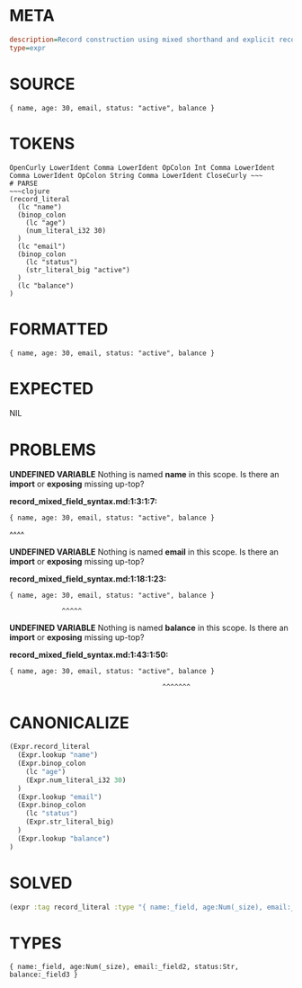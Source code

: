 # META
~~~ini
description=Record construction using mixed shorthand and explicit record fields
type=expr
~~~
# SOURCE
~~~roc
{ name, age: 30, email, status: "active", balance }
~~~
# TOKENS
~~~text
OpenCurly LowerIdent Comma LowerIdent OpColon Int Comma LowerIdent Comma LowerIdent OpColon String Comma LowerIdent CloseCurly ~~~
# PARSE
~~~clojure
(record_literal
  (lc "name")
  (binop_colon
    (lc "age")
    (num_literal_i32 30)
  )
  (lc "email")
  (binop_colon
    (lc "status")
    (str_literal_big "active")
  )
  (lc "balance")
)
~~~
# FORMATTED
~~~roc
{ name, age: 30, email, status: "active", balance }
~~~
# EXPECTED
NIL
# PROBLEMS
**UNDEFINED VARIABLE**
Nothing is named **name** in this scope.
Is there an **import** or **exposing** missing up-top?

**record_mixed_field_syntax.md:1:3:1:7:**
```roc
{ name, age: 30, email, status: "active", balance }
```
  ^^^^


**UNDEFINED VARIABLE**
Nothing is named **email** in this scope.
Is there an **import** or **exposing** missing up-top?

**record_mixed_field_syntax.md:1:18:1:23:**
```roc
{ name, age: 30, email, status: "active", balance }
```
                 ^^^^^


**UNDEFINED VARIABLE**
Nothing is named **balance** in this scope.
Is there an **import** or **exposing** missing up-top?

**record_mixed_field_syntax.md:1:43:1:50:**
```roc
{ name, age: 30, email, status: "active", balance }
```
                                          ^^^^^^^


# CANONICALIZE
~~~clojure
(Expr.record_literal
  (Expr.lookup "name")
  (Expr.binop_colon
    (lc "age")
    (Expr.num_literal_i32 30)
  )
  (Expr.lookup "email")
  (Expr.binop_colon
    (lc "status")
    (Expr.str_literal_big)
  )
  (Expr.lookup "balance")
)
~~~
# SOLVED
~~~clojure
(expr :tag record_literal :type "{ name:_field, age:Num(_size), email:_field2, status:Str, balance:_field3 }")
~~~
# TYPES
~~~roc
{ name:_field, age:Num(_size), email:_field2, status:Str, balance:_field3 }
~~~
